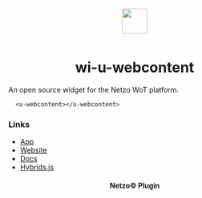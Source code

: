 <div align="center">
  <a href="https://netzo.io" target="_blank" >
    <img height="50" src="https://raw.githubusercontent.com/netzoio/plugins/main/plugins/widgets/wi-u-webcontent/src/assets/icon.svg" style="margin: 12px 0px" />
  </a>

  <h1>wi-u-webcontent</h1>
</div>

An open source widget for the Netzo WoT platform.

```showcase
  <u-webcontent></u-webcontent>
```

### Links

- [App](https://app.netzo.io)
- [Website](https://netzo.io)
- [Docs](https://docs.netzo.io)
- [Hybrids.js](https://hybrids.js.org)

<div align="center">
  <h4>Netzo© Plugin</h4>
</div>
